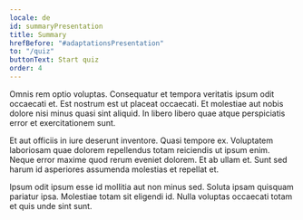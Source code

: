 ```yaml
---
locale: de
id: summaryPresentation
title: Summary
hrefBefore: "#adaptationsPresentation"
to: "/quiz"
buttonText: Start quiz
order: 4
---
```


Omnis rem optio voluptas. Consequatur et tempora veritatis ipsum odit occaecati
et. Est nostrum est ut placeat occaecati. Et molestiae aut nobis dolore nisi
minus quasi sint aliquid. In libero libero quae atque perspiciatis error et
exercitationem sunt.

Et aut officiis in iure deserunt inventore. Quasi tempore ex. Voluptatem
laboriosam quae dolorem repellendus totam reiciendis ut ipsum enim. Neque error
maxime quod rerum eveniet dolorem. Et ab ullam et. Sunt sed harum id asperiores
assumenda molestias et repellat et.

Ipsum odit ipsum esse id mollitia aut non minus sed. Soluta ipsam quisquam
pariatur ipsa. Molestiae totam sit eligendi id. Nulla voluptas occaecati totam
et quis unde sint sunt.

<roadmap style="text-align: center;" />
